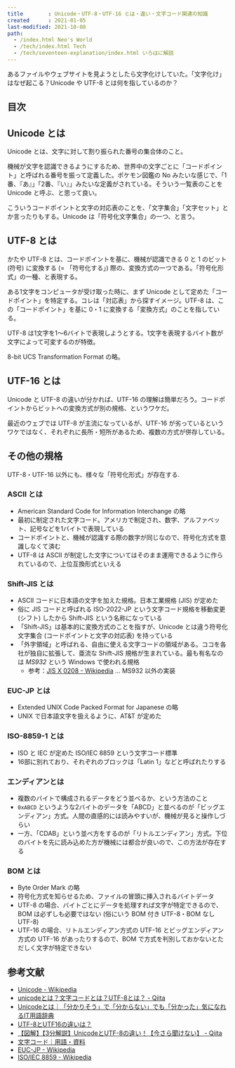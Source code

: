 ```yaml
---
title        : Unicode・UTF-8・UTF-16 とは・違い・文字コード関連の知識
created      : 2021-01-05
last-modified: 2021-10-08
path:
  - /index.html Neo's World
  - /tech/index.html Tech
  - /tech/seventeen-explanation/index.html いろはに解説
---
```


あるファイルやウェブサイトを見ようとしたら文字化けしていた。「文字化け」はなぜ起こる？Unicode や UTF-8 とは何を指しているのか？

## 目次

## Unicode とは

Unicode とは、文字に対して割り振られた番号の集合体のこと。

機械が文字を認識できるようにするため、世界中の文字ごとに「コードポイント」と呼ばれる番号を振って定義した。ポケモン図鑑の No みたいな感じで、「1番、『あ』」「2番、『い』」みたいな定義がされている。そういう一覧表のことを Unicode と呼ぶ、と思って良い。

こういうコードポイントと文字の対応表のことを、「文字集合」「文字セット」とか言ったりもする。Unicode は「符号化文字集合」の一つ、と言う。

## UTF-8 とは

かたや UTF-8 とは、コードポイントを基に、機械が認識できる 0 と 1 のビット (符号) に変換する (= 「符号化する」) 際の、変換方式の一つである。「符号化形式」の一種、と表現する。

ある1文字をコンピュータが受け取った時に、まず Unicode として定めた「コードポイント」を特定する。コレは「対応表」から探すイメージ。UTF-8 は、この「コードポイント」を基に 0・1 に変換する「変換方式」のことを指している。

UTF-8 は1文字を1〜6バイトで表現しようとする。1文字を表現するバイト数が文字によって可変するのが特徴。

8-bit UCS Transformation Format の略。

## UTF-16 とは

Unicode と UTF-8 の違いが分かれば、UTF-16 の理解は簡単だろう。コードポイントからビットへの変換方式が別の規格、というワケだ。

最近のウェブでは UTF-8 が主流になっているが、UTF-16 が劣っているというワケではなく、それぞれに長所・短所があるため、複数の方式が併存している。

## その他の規格

UTF-8・UTF-16 以外にも、様々な「符号化形式」が存在する.


### ASCII とは

- American Standard Code for Information Interchange の略
- 最初に制定された文字コード。アメリカで制定され、数字、アルファベット、記号などを1バイトで表現している
- コードポイントと、機械が認識する際の数字が同じなので、符号化方式を意識しなくて済む
- UTF-8 は ASCII が制定した文字についてはそのまま運用できるように作られているので、上位互換形式といえる

### Shift-JIS とは

- ASCII コードに日本語の文字を加えた規格。日本工業規格 (JIS) が定めた
- 俗に JIS コードと呼ばれる ISO-2022-JP という文字コード規格を移動変更 (シフト) したから Shift-JIS という名称になっている
- 「Shift-JIS」は基本的に変換方式のことを指すが、Unicode とは違う符号化文字集合 (コードポイントと文字の対応表) を持っている
- 「外字領域」と呼ばれる、自由に使える文字コードの領域がある。ココを各社が独自に拡張して、亜流な Shift-JIS 規格が生まれている。最も有名なのは _MS932_ という Windows で使われる規格
  - 参考：[JIS X 0208 - Wikipedia](https://ja.wikipedia.org/wiki/JIS_X_0208) … MS932 以外の実装

### EUC-JP とは

- Extended UNIX Code Packed Format for Japanese の略
- UNIX で日本語文字を扱えるように、AT&T が定めた

### ISO-8859-1 とは

- ISO と IEC が定めた ISO/IEC 8859 という文字コード標準
- 16部に別れており、それぞれのブロックは「Latin 1」などと呼ばれたりする

### エンディアンとは

- 複数のバイトで構成されるデータをどう並べるか、という方法のこと
- `0xABCD` というような2バイトのデータを「ABCD」と並べるのが「ビッグエンディアン」方式。人間の直感的には読みやすいが、機械が見ると操作しづらい
- 一方、「CDAB」という並べ方をするのが「リトルエンディアン」方式。下位のバイトを先に読み込めた方が機械には都合が良いので、この方法が存在する

### BOM とは

- Byte Order Mark の略
- 符号化方式を知らせるため、ファイルの冒頭に挿入されるバイトデータ
- UTF-8 の場合、バイトごとにデータを処理すれば文字が特定できるので、BOM は必ずしも必要ではない (俗にいう BOM 付き UTF-8・BOM なし UTF-8)
- UTF-16 の場合、リトルエンディアン方式の UTF-16 とビッグエンディアン方式の UTF-16 があったりするので、BOM で方式を判別しておかないとただしく文字が特定できない

## 参考文献

- [Unicode - Wikipedia](https://ja.wikipedia.org/wiki/Unicode)
- [unicodeとは？文字コードとは？UTF-8とは？ - Qiita](https://qiita.com/hiroyuki_mrp/items/f0b497394f3a5d8a8395)
- [Unicodeとは｜「分かりそう」で「分からない」でも「分かった」気になれるIT用語辞典](https://wa3.i-3-i.info/word11422.html)
- [UTF-8とUTF16の違いは？](https://www.atmarkit.co.jp/fxml/askxmlexpert/024utf/24utf.html)
- [【図解】【3分解説】UnicodeとUTF-8の違い！【今さら聞けない】 - Qiita](https://qiita.com/omiita/items/50814037af2fd8b2b21e)
- [文字コード｜用語・資料](https://w3g.jp/others/data/character_code)
- [EUC-JP - Wikipedia](https://ja.wikipedia.org/wiki/EUC-JP)
- [ISO/IEC 8859 - Wikipedia](https://ja.wikipedia.org/wiki/ISO/IEC_8859)
